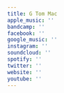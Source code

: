 ```yaml
---
title: G Tom Mac
apple_music: ''
bandcamp: ''
facebook: ''
google_music: ''
instagram: ''
soundcloud: ''
spotify: ''
twitter: ''
website: ''
youtube: ''
---
```

